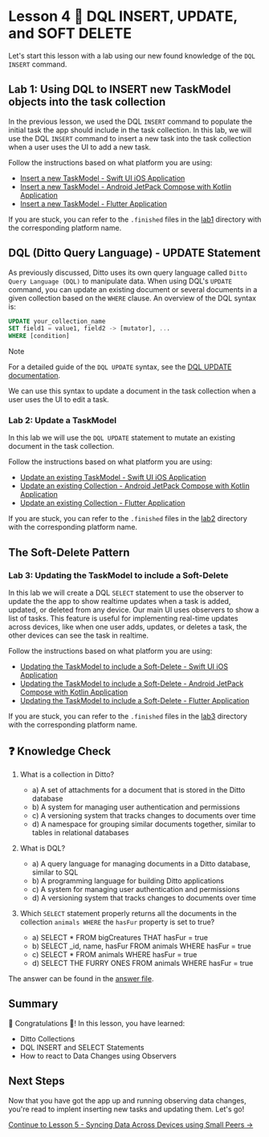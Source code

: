 # Lesson 4 🚀 DQL INSERT, UPDATE, and SOFT DELETE

Let's start this lesson with a lab using our new found knowledge of the `DQL INSERT` command.

## Lab 1: Using DQL to INSERT new TaskModel objects into the task collection

In the previous lesson, we used the DQL `INSERT` command to populate the initial task the app should include in the task collection.  In this lab, we will use the DQL `INSERT` command to insert a new task into the task collection when a user uses the UI to add a new task.

Follow the instructions based on what platform you are using:

- [Insert a new TaskModel - Swift UI iOS Application](lab1/swift.md)
- [Insert a new TaskModel - Android JetPack Compose with Kotlin Application](lab1/android.md)
- [Insert a new TaskModel - Flutter Application](lab1/flutter.md)

If you are stuck, you can refer to the `.finished` files in the [lab1](./lab1) directory with the corresponding platform name. 

## DQL (Ditto Query Language) - UPDATE Statement

As previously discussed, Ditto uses its own query language called `Ditto Query Language (DQL)` to manipulate data.  When using DQL's `UPDATE` command, you can update an existing document or several documents in a given collection based on the `WHERE` clause.  An overview of the DQL syntax is:

```sql
UPDATE your_collection_name
SET field1 = value1, field2 -> [mutator], ...
WHERE [condition]
```

> [!NOTE] 
> For a detailed guide of the `DQL UPDATE` syntax, see the [DQL UPDATE documentation](https://docs.ditto.live/dql/update).
>

We can use this syntax to update a document in the task collection when a user uses the UI to edit a task.

### Lab 2:  Update a TaskModel 

In this lab we will use the `DQL UPDATE` statement to mutate an existing document in the task collection.  

Follow the instructions based on what platform you are using:

- [Update an existing TaskModel - Swift UI iOS Application](lab2/swift.md)
- [Update an existing Collection - Android JetPack Compose with Kotlin Application](lab2/android.md)
- [Update an existing Collection - Flutter Application](lab2/flutter.md)

If you are stuck, you can refer to the `.finished` files in the [lab2](./lab2) directory with the corresponding platform name. 

## The Soft-Delete Pattern


### Lab 3:  Updating the TaskModel to include a Soft-Delete

In this lab we will create a DQL `SELECT` statement to use the observer to update the the app to show realtime updates when a task is added, updated, or deleted from any device.  Our main UI uses observers to show a list of tasks.  This feature is useful for implementing real-time updates across devices, like when one user adds, updates, or deletes a task, the other devices can see the task in realtime.      

Follow the instructions based on what platform you are using:

- [Updating the TaskModel to include a Soft-Delete - Swift UI iOS Application](lab3/swift.md)
- [Updating the TaskModel to include a Soft-Delete - Android JetPack Compose with Kotlin Application](lab3/android.md)
- [Updating the TaskModel to include a Soft-Delete - Flutter Application](lab3/flutter.md)

If you are stuck, you can refer to the `.finished` files in the [lab3](./lab3) directory with the corresponding platform name. 

## ❓ Knowledge Check 

1. What is a collection in Ditto?
   - a) A set of attachments for a document that is stored in the Ditto database 
   - b) A system for managing user authentication and permissions
   - c) A versioning system that tracks changes to documents over time
   - d) A namespace for grouping similar documents together, similar to tables in relational databases

2. What is DQL? 
   - a) A query language for managing documents in a Ditto database, similar to SQL
   - b) A programming language for building Ditto applications
   - c) A system for managing user authentication and permissions
   - d) A versioning system that tracks changes to documents over time

3. Which `SELECT` statement properly returns all the documents in the collection `animals WHERE` the `hasFur` property is set to true? 
   - a) SELECT * FROM bigCreatures THAT hasFur = true 
   - b) SELECT _id, name, hasFur FROM animals WHERE hasFur = true
   - c) SELECT * FROM animals WHERE hasFur = true
   - d) SELECT THE FURRY ONES FROM animals WHERE hasFur = true

The answer can be found in the [answer file](.answer).

## Summary

🎉 Congratulations 🙌! In this lesson, you have learned:
- Ditto Collections
- DQL INSERT and SELECT Statements
- How to react to Data Changes using Observers

## Next Steps

Now that you have got the app up and running observing data changes, you're read to implent inserting new tasks and updating them.  Let's go!

[Continue to Lesson 5 - Syncing Data Across Devices using Small Peers →](../lesson_5/README.md)
